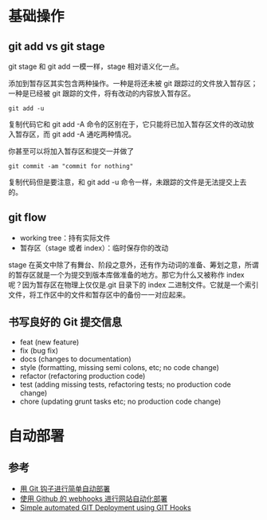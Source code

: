 # 基础操作

## git add vs git stage

git stage 和 git add 一模一样，stage 相对语义化一点。

添加到暂存区其实包含两种操作。一种是将还未被 git 跟踪过的文件放入暂存区；一种是已经被 git 跟踪的文件，将有改动的内容放入暂存区。

`git add -u`

复制代码它和 git add -A 命令的区别在于，它只能将已加入暂存区文件的改动放入暂存区，而 git add -A 通吃两种情况。

你甚至可以将加入暂存区和提交一并做了

`git commit -am "commit for nothing"`

复制代码但是要注意，和 git add -u 命令一样，未跟踪的文件是无法提交上去的。

## git flow

- working tree：持有实际文件
- 暂存区（stage 或者 index）：临时保存你的改动

stage 在英文中除了有舞台、阶段之意外，还有作为动词的准备、筹划之意，所谓的暂存区就是一个为提交到版本库做准备的地方。那它为什么又被称作 index 呢？因为暂存区在物理上仅仅是.git 目录下的 index 二进制文件。它就是一个索引文件，将工作区中的文件和暂存区中的备份一一对应起来。

## 书写良好的 Git 提交信息

- feat (new feature)
- fix (bug fix)
- docs (changes to documentation)
- style (formatting, missing semi colons, etc; no code change)
- refactor (refactoring production code)
- test (adding missing tests, refactoring tests; no production code change)
- chore (updating grunt tasks etc; no production code change)

# 自动部署

## 参考

- [用 Git 钩子进行简单自动部署](https://aotu.io/notes/2017/04/10/githooks/index.html)
- [使用 Github 的 webhooks 进行网站自动化部署](https://aotu.io/notes/2016/01/07/auto-deploy-website-by-webhooks-of-github/index.html)
- [Simple automated GIT Deployment using GIT Hooks](https://gist.github.com/noelboss/3fe13927025b89757f8fb12e9066f2fa)
